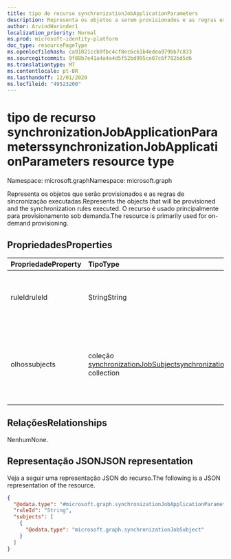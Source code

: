 ```yaml
---
title: tipo de recurso synchronizationJobApplicationParameters
description: Representa os objetos a serem provisionados e as regras executadas durante o provisionamento sob demanda.
author: ArvindHarinder1
localization_priority: Normal
ms.prod: microsoft-identity-platform
doc_type: resourcePageType
ms.openlocfilehash: ca91021ccb9fbc4cf8ec6c61b4edea979bb7c833
ms.sourcegitcommit: 9f88b7e41a4a4a4d5f52bd995ce07c6f702bd5d6
ms.translationtype: MT
ms.contentlocale: pt-BR
ms.lasthandoff: 12/01/2020
ms.locfileid: "49523200"
---
```

# <a name="synchronizationjobapplicationparameters-resource-type"></a><span data-ttu-id="db701-103">tipo de recurso synchronizationJobApplicationParameters</span><span class="sxs-lookup"><span data-stu-id="db701-103">synchronizationJobApplicationParameters resource type</span></span>

<span data-ttu-id="db701-104">Namespace: microsoft.graph</span><span class="sxs-lookup"><span data-stu-id="db701-104">Namespace: microsoft.graph</span></span>

<span data-ttu-id="db701-105">Representa os objetos que serão provisionados e as regras de sincronização executadas.</span><span class="sxs-lookup"><span data-stu-id="db701-105">Represents the objects that will be provisioned and the synchronization rules executed.</span></span> <span data-ttu-id="db701-106">O recurso é usado principalmente para provisionamento sob demanda.</span><span class="sxs-lookup"><span data-stu-id="db701-106">The resource is primarily used for on-demand provisioning.</span></span> 

## <a name="properties"></a><span data-ttu-id="db701-107">Propriedades</span><span class="sxs-lookup"><span data-stu-id="db701-107">Properties</span></span>
|<span data-ttu-id="db701-108">Propriedade</span><span class="sxs-lookup"><span data-stu-id="db701-108">Property</span></span>|<span data-ttu-id="db701-109">Tipo</span><span class="sxs-lookup"><span data-stu-id="db701-109">Type</span></span>|<span data-ttu-id="db701-110">Descrição</span><span class="sxs-lookup"><span data-stu-id="db701-110">Description</span></span>|
|:---|:---|:---|
|<span data-ttu-id="db701-111">ruleId</span><span class="sxs-lookup"><span data-stu-id="db701-111">ruleId</span></span>|<span data-ttu-id="db701-112">String</span><span class="sxs-lookup"><span data-stu-id="db701-112">String</span></span>|<span data-ttu-id="db701-113">O identificador de um synchronizationRule a ser aplicado.</span><span class="sxs-lookup"><span data-stu-id="db701-113">The identifier of a the synchronizationRule to be applied.</span></span>|
|<span data-ttu-id="db701-114">olhos</span><span class="sxs-lookup"><span data-stu-id="db701-114">subjects</span></span>|<span data-ttu-id="db701-115">coleção [synchronizationJobSubject](../resources/synchronization-synchronizationjobsubject.md)</span><span class="sxs-lookup"><span data-stu-id="db701-115">[synchronizationJobSubject](../resources/synchronization-synchronizationjobsubject.md) collection</span></span>|<span data-ttu-id="db701-116">Os identificadores de um ou mais objetos aos quais um synchronizationJob deve ser aplicado.</span><span class="sxs-lookup"><span data-stu-id="db701-116">The identifiers of one or more objects to which a synchronizationJob is to be applied.</span></span>|

## <a name="relationships"></a><span data-ttu-id="db701-117">Relações</span><span class="sxs-lookup"><span data-stu-id="db701-117">Relationships</span></span>
<span data-ttu-id="db701-118">Nenhum</span><span class="sxs-lookup"><span data-stu-id="db701-118">None.</span></span>

## <a name="json-representation"></a><span data-ttu-id="db701-119">Representação JSON</span><span class="sxs-lookup"><span data-stu-id="db701-119">JSON representation</span></span>
<span data-ttu-id="db701-120">Veja a seguir uma representação JSON do recurso.</span><span class="sxs-lookup"><span data-stu-id="db701-120">The following is a JSON representation of the resource.</span></span>
<!-- {
  "blockType": "resource",
  "@odata.type": "microsoft.graph.synchronizationJobApplicationParameters"
}
-->
``` json
{
  "@odata.type": "#microsoft.graph.synchronizationJobApplicationParameters",
  "ruleId": "String",
  "subjects": [
    {
      "@odata.type": "microsoft.graph.synchronizationJobSubject"
    }
  ]
}
```


